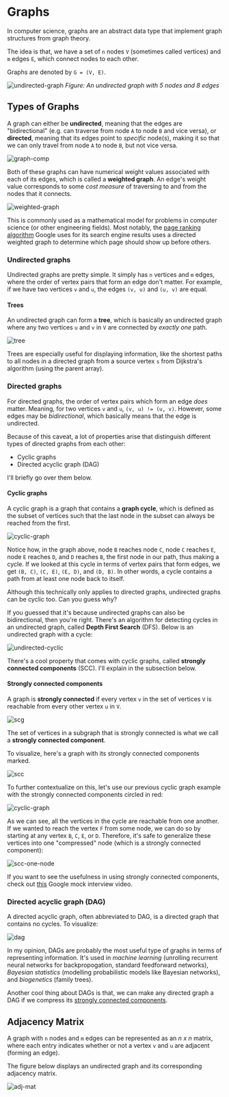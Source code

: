 # Graphs
In computer science, graphs are an abstract data type that implement graph structures from graph theory.

The idea is that, we have a set of `n` nodes `V` (sometimes called vertices) and `m` edges `E`, which connect nodes to each other.

Graphs are denoted by `G = (V, E)`.

![undirected-graph](https://media.geeksforgeeks.org/wp-content/uploads/SIMPLE-GRAPH.jpg)
<em>Figure: An undirected graph with 5 nodes and 8 edges</em>

## Types of Graphs
A graph can either be **undirected**, meaning that the edges are "bidirectional" (e.g. can traverse from node `A` to node `B` and vice versa), or **directed**, meaning that its edges point to *specific* node(s), making it so that we can only travel from node `A` to node `B`, but not vice versa.

![graph-comp](https://www.differencebetween.com/wp-content/uploads/2011/05/DifferenceBetween_Directed_UnDirected_Graphs1.jpg)

Both of these graphs can have numerical weight values associated with each of its edges, which is called a **weighted graph**. An edge's weight value corresponds to some *cost measure* of traversing to and from the nodes that it connects.

![weighted-graph](https://ucarecdn.com/a67cb888-aa0c-424b-8c7f-847e38dd5691/)

This is commonly used as a mathematical model for problems in computer science (or other engineering fields). Most notably, the [page ranking algorithm](https://en.wikipedia.org/wiki/PageRank) Google uses for its search engine results uses a directed weighted graph to determine which page should show up before others.

### Undirected graphs
Undirected graphs are pretty simple. It simply has `n` vertices and `m` edges, where the order of vertex pairs that form an edge don't matter. For example, if we have two vertices `v` and `u`, the edges `(v, u)` and `(u, v)` are equal.

#### Trees
An undirected graph can form a **tree**, which is basically an undirected graph where any two vertices `u` and `v` in `V` are connected by *exactly one* path.

![tree](https://upload.wikimedia.org/wikipedia/commons/thumb/2/24/Tree_graph.svg/1200px-Tree_graph.svg.png)

Trees are especially useful for displaying information, like the shortest paths to all nodes in a directed graph from a source vertex `s` from Dijkstra's algorithm (using the parent array).

### Directed graphs
For directed graphs, the order of vertex pairs which form an edge *does* matter. Meaning, for two vertices `v` and `u`, `(v, u) != (u, v)`. However, some edges may be *bidirectional*, which basically means that the edge is undirected.

Because of this caveat, a lot of properties arise that distinguish different types of directed graphs from each other:
* Cyclic graphs
* Directed acyclic graph (DAG)

I'll briefly go over them below.

#### Cyclic graphs
A cyclic graph is a graph that contains a **graph cycle**, which is defined as the subset of vertices such that the last node in the subset can always be reached from the first.

![cyclic-graph](https://weirdo.dev/images/cyclic_graphs.png)

Notice how, in the graph above, node `B` reaches node `C`, node `C` reaches `E`, node `E` reaches `D`, and `D` reaches `B`, the first node in our path, thus making a cycle. If we looked at this cycle in terms of vertex pairs that form edges, we get `(B, C)`, `(C, E)`, `(E, D)`, and `(D, B)`. In other words, a cycle contains a path from at least one node back to itself.

Although this technically only applies to directed graphs, undirected graphs can be cyclic too. Can you guess why?

If you guessed that it's because undirected graphs can also be bidirectional, then you're right. There's an algorithm for detecting cycles in an undirected graph, called **Depth First Search** (DFS). Below is an undirected graph with a cycle:

![undirected-cyclic](https://media.geeksforgeeks.org/wp-content/uploads/20200508214739/Untitled-Diagram14115.png)

There's a cool property that comes with cyclic graphs, called **strongly connected components** (SCC). I'll explain in the subsection below.

#### Strongly connected components
A graph is **strongly connected** if every vertex `v` in the set of vertices `V` is reachable from every other vertex `u` in `V`.

![scg](https://www.cdn.geeksforgeeks.org/wp-content/uploads/connectivity3.png)

The set of vertices in a subgraph that is strongly connected is what we call a **strongly connected component**. 

To visualize, here's a graph with its strongly connected components marked.

![scc](https://upload.wikimedia.org/wikipedia/commons/thumb/5/5c/Scc.png/440px-Scc.png)

To further contextualize on this, let's use our previous cyclic graph example with the strongly connected components circled in red:

![cyclic-graph](https://i.imgur.com/i9BetYs.png?1)

As we can see, all the vertices in the cycle are reachable from one another. If we wanted to reach the vertex `F` from some node, we can do so by starting at any vertex `B`, `C`, `E`, or `D`. Therefore, it's safe to generalize these vertices into one "compressed" node (which is a strongly connected component):

![scc-one-node](https://i.imgur.com/4mLye1J.jpg)

If you want to see the usefulness in using strongly connected components, check out [this](https://www.youtube.com/watch?v=qz9tKlF431k) Google mock interview video.

### Directed acyclic graph (DAG)
A directed acyclic graph, often abbreviated to DAG, is a directed graph that contains no cycles. To visualize:

![dag](https://miro.medium.com/max/4000/1*Fi1AZPZLrGf-6wM_wTSPQw.png)

In my opinion, DAGs are probably the most useful type of graphs in terms of representing information. It's used in *machine learning* (unrolling recurrent neural networks for backpropogation, standard feedforward networks), *Bayesian statistics* (modelling probabilistic models like Bayesian networks), and *biogenetics* (family trees). 

Another cool thing about DAGs is that, we can make any directed graph a DAG if we compress its [strongly connected components](#strongly-connected-components).

## Adjacency Matrix
A graph with `n` nodes and `m` edges can be represented as an *n x n* matrix, where each entry indicates whether or not a vertex `v` and `u` are adjacent (forming an edge).

The figure below displays an undirected graph and its corresponding adjacency matrix.

![adj-mat](https://i.imgur.com/KyifR9h.png)


